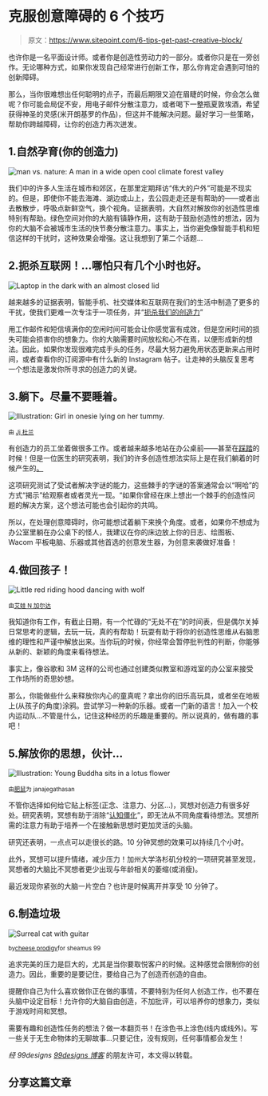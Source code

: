 # 克服创意障碍的 6 个技巧

> 原文：<https://www.sitepoint.com/6-tips-get-past-creative-block/>

也许你是一名平面设计师。或者你是创造性劳动力的一部分。或者你只是在一旁创作。无论哪种方式，如果你发现自己经常进行创新工作，那么你肯定会遇到可怕的创新障碍。

那么，当你很难想出任何聪明的点子，而最后期限又迫在眉睫的时候，你会怎么做呢？你可能会局促不安，用电子邮件分散注意力，或者喝下一整瓶夏敦埃酒，希望获得神圣的灵感(米开朗基罗的作品)，但这并不能解决问题。最好学习一些策略，帮助你跨越障碍，让你的创造力再次迸发。

## 1.自然孕育(你的创造力)

![man vs. nature: A man in a wide open cool climate forest valley](img/75ebd2e8a585a59310504f8677439504.png)

我们中的许多人生活在城市和郊区，在那里定期拜访“伟大的户外”可能是不现实的。但是，即使你不能去海滩、湖边或山上，去公园走走还是有帮助的——或者出去散散步，呼吸点新鲜空气，换个视角。证据表明，大自然对解放你的创造性思维特别有帮助。绿色空间对你的大脑有镇静作用，这有助于鼓励创造性的想法，因为你的大脑不会被城市生活的快节奏分散注意力。事实上，当你避免像智能手机和短信这样的干扰时，这种效果会增强。这让我想到了第二个话题…

## 2.扼杀互联网！…哪怕只有几个小时也好。

![Laptop in the dark with an almost closed lid](img/1bedd462a29e51eaf2d3b13f9dd3af1b.png)

越来越多的证据表明，智能手机、社交媒体和互联网在我们的生活中制造了更多的干扰，使我们更难一次专注于一项任务，并“[扼杀我们的创造力](http://www.inc.com/jessica-stillman/is-your-smart-phone-killing-your-creativity.html)”

用工作邮件和短信填满你的空闲时间可能会让你感觉富有成效，但是空闲时间的损失可能会损害你的想象力。你的大脑需要时间放松和心不在焉，以便形成新的想法。因此，如果你发现很难完成手头的任务，尽最大努力避免用状态更新来占用时间，或者查看你的订阅源中有什么新的 Instagram 帖子。让走神的头脑反复思考一个想法是激发你所寻求的创造力的关键。

## 3.躺下。尽量不要睡着。

![Illustration: Girl in onesie lying on her tummy.](img/ff329a7064345b7460c9f6979b47e190.png)

<small>由 [Jj 杜兰](https://99designs.com/illustrations/contests/illustrative-design-go-coffee-mug-cute-lazy-creature-585183/entries/209)</small>

有创造力的员工坐着做很多工作。或者越来越多地站在办公桌前——甚至在[踩踏](http://www.theatlantic.com/business/archive/2015/08/workplace-sitting-pedaling-bicycle-desk/401729/)的时候！但是一位医生的研究表明，我们的许多创造性想法实际上是在我们躺着的时候产生的[。](http://phys.org/news/2005-05-creative-lying.html)

这项研究测试了受试者解决字谜的能力，这些棘手的字谜的答案通常会以“啊哈”的方式“揭示”给观察者或者灵光一现。“如果你曾经在床上想出一个棘手的创造性问题的解决方案，这个想法可能也会引起你的共鸣。

所以，在处理创意障碍时，你可能想试着躺下来换个角度。或者，如果你不想成为办公室里躺在办公桌下的怪人，我建议在你的床边放上你的日志、绘图板、Wacom 平板电脑、乐器或其他首选的创意发生器，为创意来袭做好准备！

## 4.做回孩子！

![Little red riding hood dancing with wolf](img/c216836c40f7c970e2c775cc58cbe934.png)

<small>由[艾娃 N 加尔达](https://99designs.com/profiles/avasart/designs/67179?from=%2Fdiscover%3Fcategory%3Dillustrations%26page%3D12)</small>

我知道你有工作，有截止日期，有一个忙碌的“无处不在”的时间表，但是偶尔关掉日常思考的逻辑，去玩一玩，真的有帮助！玩耍有助于将你的创造性思维从右脑思维的理性和严谨中解放出来。当你玩的时候，你经常会暂停批判性的判断，你能够从新的、新颖的角度来看待想法。

事实上，像谷歌和 3M 这样的公司也通过创建类似教室和游戏室的办公室来接受工作场所的奇思妙想。

那么，你能做些什么来释放你内心的童真呢？拿出你的旧乐高玩具，或者坐在地板上(从孩子的角度)涂鸦。尝试学习一种新的乐器。或者一门新的语言！加入一个校内运动队…不管是什么，记住这种经历的乐趣是重要的。所以说真的，做有趣的事吧！

## 5.解放你的思想，伙计…

![Illustration: Young Buddha sits in a lotus flower](img/f347a6254cad783fe8e5d89d1c63817e.png)

<small>由[肥鼠](https://99designs.com/profiles/371854/designs/330544?from=%2Fdiscover%3Fcategory%3Dillustrations%26page%3D92)为 janajegathasan</small>

不管你选择如何给它贴上标签(正念、注意力、分区…)，冥想对创造力有很多好处。研究表明，冥想有助于消除“[认知僵化](http://mentalhealthdaily.com/2015/07/26/7-ways-to-increase-your-cognitive-flexibility/)”，即无法从不同角度看待想法。冥想所需的注意力有助于培养一个在接触新思想时更加灵活的头脑。

研究还表明，一点点可以走很长的路。10 分钟冥想的效果可以持续几个小时。

此外，冥想可以提升情绪，减少压力！加州大学洛杉矶分校的一项研究甚至发现，冥想者的大脑比不冥想者更少出现与年龄相关的萎缩(或消瘦)。

最近发现你紧张的大脑一片空白？也许是时候离开并享受 10 分钟了。

## 6.制造垃圾

![Surreal cat with guitar](img/bbc323e86079c4e16778b09e97054e9d.png)

<small>by[cheese prodigy](https://99designs.com/profiles/1238133/designs/112055?from=%2Fdiscover%3Fcategory%3Dillustrations%26page%3D92)for sheamus 99</small>

追求完美的压力是巨大的，尤其是当你要取悦客户的时候。这种感觉会限制你的创造力。因此，重要的是要记住，要给自己为了创造而创造的自由。

提醒你自己为什么喜欢做你正在做的事情，不要特别为任何人创造工作，也不要在头脑中设定目标！允许你的大脑自由创造，不加批评，可以培养你的想象力，类似于游戏时间和冥想。

需要有趣和创造性任务的想法？做一本翻页书！在涂色书上涂色(线内或线外)。写一些关于无生命物体的无聊故事…只要记住，没有规则，任何事情都会发生！

*经 99designs [99designs 博客](https://99designs.com.au/blog/)* 的朋友许可，本文得以转载。

## 分享这篇文章